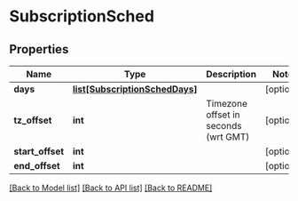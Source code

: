 # SubscriptionSched

## Properties
Name | Type | Description | Notes
------------ | ------------- | ------------- | -------------
**days** | [**list[SubscriptionSchedDays]**](SubscriptionSchedDays.md) |  | [optional] 
**tz_offset** | **int** | Timezone offset in seconds (wrt GMT) | [optional] 
**start_offset** | **int** |  | [optional] 
**end_offset** | **int** |  | [optional] 

[[Back to Model list]](../README.md#documentation-for-models) [[Back to API list]](../README.md#documentation-for-api-endpoints) [[Back to README]](../README.md)


